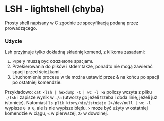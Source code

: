 # LSH - lightshell (chyba)

Prosty shell napisany w C zgodnie ze specyfikacją podaną przez prowadzącego.

### Użycie

Lsh przyjmuje tylko dokładną składnię komend, z kilkoma zasadami:
1. Pipe'y muszą być oddzielone spacjami.
2. Przekierowania do plików i stderr także, ponadto nie mogą zawierać spacji przed ścieżkami.
3. Uruchomienie procesu w tle można ustawić przez & na końcu po spacji po ostatniej komendzie.

Przykładowo:
```cat <lsh | hexdump -C | wc -l >a```
policzy wczyta z pliku `./lsh` i zapisze wynik w `./a` (utworzy go jeżeli trzeba i doda linię, jeżeli już istnnieje). Natomiast
```ls plik_ktory/nie/istnieje 2>/dev/null | wc -l```
wypisze `0 0 0`, ale ls nie wypisze błędu. `>` może być użyty w ostatniej komendzie w ciągu, `<` w pierwszej, `2>` w dowolnej.